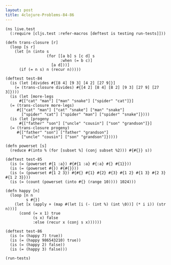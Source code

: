 ```yaml
---
layout: post
title: 4clojure-Problems-84-86
---
```


<pre><code class="language-klipse">(ns live.test
  (:require [cljs.test :refer-macros [deftest is testing run-tests]]))
  
(defn trans-closure [r]
  (loop [s r]
    (let [n (into s
                  (for [[a b] s [c d] s 
                        :when (= b c)] 
                    [a d]))]
      (if (= n s) n (recur n)))))

(deftest test-84
  (is (let [divides #{[8 4] [9 3] [4 2] [27 9]}]
    (= (trans-closure divides) #{[4 2] [8 4] [8 2] [9 3] [27 9] [27 3]})))
  (is (let [more-legs
      #{["cat" "man"] ["man" "snake"] ["spider" "cat"]}]
  (= (trans-closure more-legs)
     #{["cat" "man"] ["cat" "snake"] ["man" "snake"]
       ["spider" "cat"] ["spider" "man"] ["spider" "snake"]})))
  (is (let [progeny
      #{["father" "son"] ["uncle" "cousin"] ["son" "grandson"]}]
  (= (trans-closure progeny)
     #{["father" "son"] ["father" "grandson"]
       ["uncle" "cousin"] ["son" "grandson"]}))))

(defn powerset [s]
  (reduce #(into % (for [subset %] (conj subset %2))) #{#{}} s))

(deftest test-85
  (is (= (powerset #{1 :a}) #{#{1 :a} #{:a} #{} #{1}}))
  (is (= (powerset #{}) #{#{}}))
  (is (= (powerset #{1 2 3}) #{#{} #{1} #{2} #{3} #{1 2} #{1 3} #{2 3} #{1 2 3}}))
  (is (= (count (powerset (into #{} (range 10)))) 1024)))

(defn happy [n]
  (loop [n n
         s #{}]
    (let [x (apply + (map #(let [i (- (int %) (int \0))] (* i i)) (str n)))]
      (cond (= x 1) true
            (s x) false
            :else (recur x (conj s x))))))

(deftest test-86
  (is (= (happy 7) true))
  (is (= (happy 986543210) true))
  (is (= (happy 2) false))
  (is (= (happy 3) false)))

(run-tests)
</code></pre>
